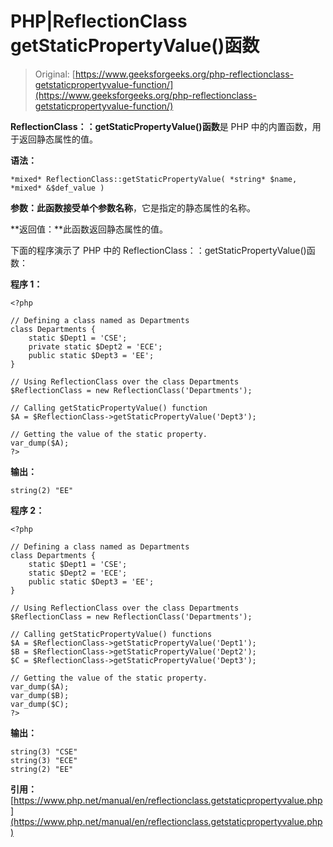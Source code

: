 # PHP|ReflectionClass getStaticPropertyValue()函数

> Original: [https://www.geeksforgeeks.org/php-reflectionclass-getstaticpropertyvalue-function/](https://www.geeksforgeeks.org/php-reflectionclass-getstaticpropertyvalue-function/)

**ReflectionClass：：getStaticPropertyValue()函数**是 PHP 中的内置函数，用于返回静态属性的值。

**语法：**

```
*mixed* ReflectionClass::getStaticPropertyValue( *string* $name, *mixed* &$def_value )
```

**参数：**此函数接受单个参数**名称**，它是指定的静态属性的名称。

**返回值：**此函数返回静态属性的值。

下面的程序演示了 PHP 中的 ReflectionClass：：getStaticPropertyValue()函数：

**程序 1：**

```
<?php

// Defining a class named as Departments
class Departments {
    static $Dept1 = 'CSE';
    private static $Dept2 = 'ECE';
    public static $Dept3 = 'EE';
}

// Using ReflectionClass over the class Departments
$ReflectionClass = new ReflectionClass('Departments');

// Calling getStaticPropertyValue() function
$A = $ReflectionClass->getStaticPropertyValue('Dept3');

// Getting the value of the static property.
var_dump($A);
?>
```

**输出：**

```
string(2) "EE"

```

**程序 2：**

```
<?php

// Defining a class named as Departments
class Departments {
    static $Dept1 = 'CSE';
    static $Dept2 = 'ECE';
    public static $Dept3 = 'EE';
}

// Using ReflectionClass over the class Departments
$ReflectionClass = new ReflectionClass('Departments');

// Calling getStaticPropertyValue() functions
$A = $ReflectionClass->getStaticPropertyValue('Dept1');
$B = $ReflectionClass->getStaticPropertyValue('Dept2');
$C = $ReflectionClass->getStaticPropertyValue('Dept3');

// Getting the value of the static property.
var_dump($A);
var_dump($B);
var_dump($C);
?>
```

**输出：**

```
string(3) "CSE"
string(3) "ECE"
string(2) "EE"

```

**引用：**[https://www.php.net/manual/en/reflectionclass.getstaticpropertyvalue.php](https://www.php.net/manual/en/reflectionclass.getstaticpropertyvalue.php)
